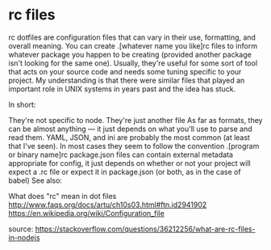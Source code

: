 # rc files

rc dotfiles are configuration files that can vary in their use, formatting, and overall meaning. You can create .[whatever name you like]rc files to inform whatever package you happen to be creating (provided another package isn't looking for the same one). Usually, they're useful for some sort of tool that acts on your source code and needs some tuning specific to your project. My understanding is that there were similar files that played an important role in UNIX systems in years past and the idea has stuck.

In short:

They're not specific to node.
They're just another file
As far as formats, they can be almost anything — it just depends on what you'll use to parse and read them. YAML, JSON, and ini are probably the most common (at least that I've seen).
In most cases they seem to follow the convention .[program or binary name]rc
package.json files can contain external metadata appropriate for config, it just depends on whether or not your project will expect a .rc file or expect it in package.json (or both, as in the case of babel)
See also:

What does "rc" mean in dot files
http://www.faqs.org/docs/artu/ch10s03.html#ftn.id2941902
https://en.wikipedia.org/wiki/Configuration_file

source: https://stackoverflow.com/questions/36212256/what-are-rc-files-in-nodejs
